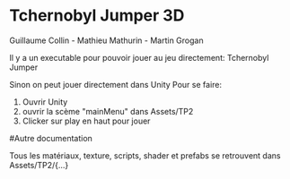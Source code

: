 # Tchernobyl Jumper 3D
Guillaume Collin - Mathieu Mathurin - Martin Grogan

Il y a un executable pour pouvoir jouer au jeu directement: Tchernobyl Jumper

Sinon on peut jouer directement dans Unity
Pour se faire:

1. Ouvrir Unity
2. ouvrir la scème "mainMenu" dans Assets/TP2
3. Clicker sur play en haut pour jouer

#Autre documentation

Tous les matériaux, texture, scripts, shader et prefabs se retrouvent dans Assets/TP2/{...}
